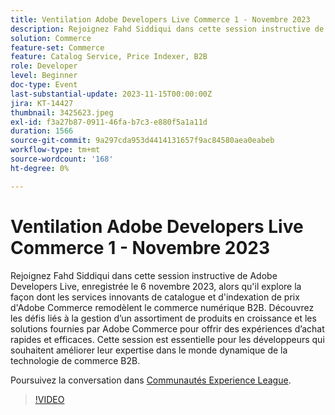 ```yaml
---
title: Ventilation Adobe Developers Live Commerce 1 - Novembre 2023
description: Rejoignez Fahd Siddiqui dans cette session instructive de Adobe Developers Live, enregistrée le 6 novembre 2023, alors qu'il explore la façon dont les services innovants de catalogue et d'indexation de prix d'Adobe Commerce remodèlent le commerce numérique B2B. Découvrez les défis liés à la gestion d’un assortiment de produits en croissance et les solutions fournies par Adobe Commerce pour offrir des expériences d’achat rapides et efficaces. Cette session est essentielle pour les développeurs qui souhaitent améliorer leur expertise dans le monde dynamique de la technologie de commerce B2B.
solution: Commerce
feature-set: Commerce
feature: Catalog Service, Price Indexer, B2B
role: Developer
level: Beginner
doc-type: Event
last-substantial-update: 2023-11-15T00:00:00Z
jira: KT-14427
thumbnail: 3425623.jpeg
exl-id: f3a27b87-0911-46fa-b7c3-e880f5a1a11d
duration: 1566
source-git-commit: 9a297cda953d4414131657f9ac84580aea0eabeb
workflow-type: tm+mt
source-wordcount: '168'
ht-degree: 0%

---
```


# Ventilation Adobe Developers Live Commerce 1 - Novembre 2023

Rejoignez Fahd Siddiqui dans cette session instructive de Adobe Developers Live, enregistrée le 6 novembre 2023, alors qu&#39;il explore la façon dont les services innovants de catalogue et d&#39;indexation de prix d&#39;Adobe Commerce remodèlent le commerce numérique B2B. Découvrez les défis liés à la gestion d’un assortiment de produits en croissance et les solutions fournies par Adobe Commerce pour offrir des expériences d’achat rapides et efficaces. Cette session est essentielle pour les développeurs qui souhaitent améliorer leur expertise dans le monde dynamique de la technologie de commerce B2B.

Poursuivez la conversation dans [Communautés Experience League](https://adobe.ly/3rJfZcN).

>[!VIDEO](https://video.tv.adobe.com/v/3425623/?learn=on)

